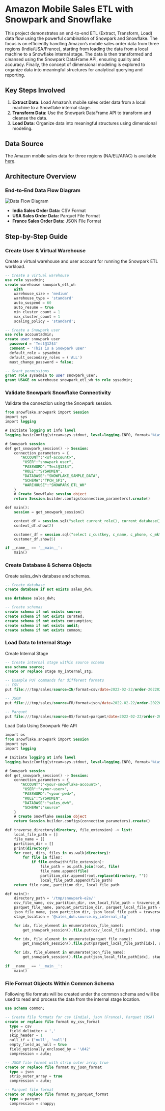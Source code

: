 # Amazon Mobile Sales ETL with Snowpark and Snowflake

This project demonstrates an end-to-end ETL (Extract, Transform, Load) data flow using the powerful combination of Snowpark and Snowflake. The focus is on efficiently handling Amazon’s mobile sales order data from three regions (India/USA/France), starting from loading the data from a local machine to a Snowflake internal stage. The data is then transformed and cleansed using the Snowpark DataFrame API, ensuring quality and accuracy. Finally, the concept of dimensional modeling is explored to organize data into meaningful structures for analytical querying and reporting.

## Key Steps Involved

1. **Extract Data:** Load Amazon’s mobile sales order data from a local machine to a Snowflake internal stage.
2. **Transform Data:** Use the Snowpark DataFrame API to transform and cleanse the data.
3. **Load Data:** Organize data into meaningful structures using dimensional modeling.

## Data Source

The Amazon mobile sales data for three regions (NA/EU/APAC) is available [here](#).

## Architecture Overview

### End-to-End Data Flow Diagram

![Data Flow Diagram](link_to_diagram_image)

- **India Sales Order Data:** CSV Format
- **USA Sales Order Data:** Parquet File Format
- **France Sales Order Data:** JSON File Format

## Step-by-Step Guide

### Create User & Virtual Warehouse

Create a virtual warehouse and user account for running the Snowpark ETL workload.

```sql
-- Create a virtual warehouse
use role sysadmin;
create warehouse snowpark_etl_wh 
    with 
    warehouse_size = 'medium' 
    warehouse_type = 'standard' 
    auto_suspend = 60 
    auto_resume = true 
    min_cluster_count = 1
    max_cluster_count = 1 
    scaling_policy = 'standard';

-- Create a Snowpark user
use role accountadmin;
create user snowpark_user 
  password = 'Test@12$4' 
  comment = 'This is a Snowpark user' 
  default_role = sysadmin
  default_secondary_roles = ('ALL')
  must_change_password = false;

-- Grant permissions
grant role sysadmin to user snowpark_user;
grant USAGE on warehouse snowpark_etl_wh to role sysadmin;
```
### Validate Snowpark Snowflake Connectivity

Validate the connection using the Snowpark session.
```sql
from snowflake.snowpark import Session
import sys
import logging

# Initiate logging at info level
logging.basicConfig(stream=sys.stdout, level=logging.INFO, format='%(asctime)s - %(levelname)s - %(message)s', datefmt='%I:%M:%S')

# Snowpark session
def get_snowpark_session() -> Session:
    connection_parameters = {
       "ACCOUNT":"<sf-account>",
        "USER":"snowpark_user",
        "PASSWORD":"Test@12$4",
        "ROLE":"SYSADMIN",
        "DATABASE":"SNOWFLAKE_SAMPLE_DATA",
        "SCHEMA":"TPCH_SF1",
        "WAREHOUSE":"SNOWPARK_ETL_WH"
    }
    # Create Snowflake session object
    return Session.builder.configs(connection_parameters).create()   

def main():
    session = get_snowpark_session()

    context_df = session.sql("select current_role(), current_database(), current_schema(), current_warehouse()")
    context_df.show(2)

    customer_df = session.sql("select c_custkey, c_name, c_phone, c_mktsegment from snowflake_sample_data.tpch_sf1.customer limit 10")
    customer_df.show(5)

if __name__ == '__main__':
    main()
```
### Create Database & Schema Objects
Create sales_dwh database and schemas.
```sql
-- Create database
create database if not exists sales_dwh;

use database sales_dwh;

-- Create schemas
create schema if not exists source;
create schema if not exists curated;
create schema if not exists consumption;
create schema if not exists audit;
create schema if not exists common;
```
### Load Data to Internal Stage
Create Internal Stage
```sql
-- Create internal stage within source schema
use schema source;
create or replace stage my_internal_stg;

-- Example PUT commands for different formats
-- CSV
put file:///tmp/sales/source=IN/format=csv/date=2022-02-22/order-20220222.csv @sales_dwh.source.my_internal_stg/sales/source=IN/format=csv/date=2022-02-22 auto_compress=False overwrite=True, parallel=3;

-- JSON
put file:///tmp/sales/source=FR/format=json/date=2022-02-22/order-20220222.json @sales_dwh.source.my_internal_stg/sales/source=FR/format=json/date=2022-02-22 auto_compress=False overwrite=True, parallel=3;

-- Parquet
put file:///tmp/sales/source=US/format=parquet/date=2022-02-22/order-20220222.snappy.parquet @sales_dwh.source.my_internal_stg/sales/source=US/format=parquet/date=2022-02-22 auto_compress=False overwrite=True, parallel=3;
```

Load Data Using Snowpark File API

```sql
import os
from snowflake.snowpark import Session
import sys
import logging

# Initiate logging at info level
logging.basicConfig(stream=sys.stdout, level=logging.INFO, format='%(asctime)s - %(levelname)s - %(message)s', datefmt='%I:%M:%S')

# Snowpark session
def get_snowpark_session() -> Session:
    connection_parameters = {
       "ACCOUNT":"<your-snowflake-account>",
        "USER":"<your-user>",
        "PASSWORD":"<your-pwd>",
        "ROLE":"SYSADMIN",
        "DATABASE":"sales_dwh",
        "SCHEMA":"source"
    }
    # Create Snowflake session object
    return Session.builder.configs(connection_parameters).create()   

def traverse_directory(directory, file_extension) -> list:
    local_file_path = []
    file_name = []
    partition_dir = []
    print(directory)
    for root, dirs, files in os.walk(directory):
        for file in files:
            if file.endswith(file_extension):
                file_path = os.path.join(root, file)
                file_name.append(file)
                partition_dir.append(root.replace(directory, ""))
                local_file_path.append(file_path)
    return file_name, partition_dir, local_file_path

def main():
    directory_path = '/tmp/snowpark-e2e/'
    csv_file_name, csv_partition_dir, csv_local_file_path = traverse_directory(directory_path, '.csv')
    parquet_file_name, parquet_partition_dir, parquet_local_file_path = traverse_directory(directory_path, '.parquet')
    json_file_name, json_partition_dir, json_local_file_path = traverse_directory(directory_path, '.json')
    stage_location = '@sales_dwh.source.my_internal_stg'

    for idx, file_element in enumerate(csv_file_name):
        get_snowpark_session().file.put(csv_local_file_path[idx], stage_location + "/" + csv_partition_dir[idx], auto_compress=False, overwrite=True, parallel=10)

    for idx, file_element in enumerate(parquet_file_name):
        get_snowpark_session().file.put(parquet_local_file_path[idx], stage_location + "/" + parquet_partition_dir[idx], auto_compress=False, overwrite=True, parallel=10)

    for idx, file_element in enumerate(json_file_name):
        get_snowpark_session().file.put(json_local_file_path[idx], stage_location + "/" + json_partition_dir[idx], auto_compress=False, overwrite=True, parallel=10)
    
if __name__ == '__main__':
    main()

```
### File Format Objects Within Common Schema
Following file formats will be created under the common schema and will be used to read and process the data from the internal stage location.
```sql
use schema common;

-- Create file formats for csv (India), json (France), Parquet (USA)
create or replace file format my_csv_format
  type = csv
  field_delimiter = ','
  skip_header = 1
  null_if = ('null', 'null')
  empty_field_as_null = true
  field_optionally_enclosed_by = '\042'
  compression = auto;

-- JSON file format with strip outer array true
create or replace file format my_json_format
  type = json
  strip_outer_array = true
  compression = auto;

-- Parquet file format
create or replace file format my_parquet_format
  type = parquet
  compression = snappy;
```

